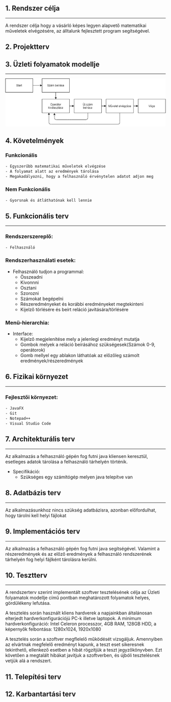 ## 1. Rendszer célja
---

A rendszer célja hogy a vásárló képes legyen alapvető matematikai műveletek elvégzésére,
 az álltalunk fejlesztett program segítségével.
 
## 2. Projektterv

## 3. Üzleti folyamatok modellje
---
![Business](uzleti.png)

## 4. Követelmények

### Funkcionális
    - Egyszerűbb matematikai műveletek elvégzése
    - A folyamat alatt az eredmények tárolása
    - Megakadályozni, hogy a felhasználó érvénytelen adatot adjon meg

### Nem Funkcionális 
    - Gyorsnak és átláthatónak kell lennie

## 5. Funkcionális terv
---
### Rendszerszereplő:
    - Felhasználó

### Rendszerhasználati esetek:
* Felhasználó tudjon a programmal:
    - Összeadni
    - Kivonnni
	- Osztani
    - Szorozni
    - Számokat begépelni
	- Részeredményeket és korábbi eredményeket megtekinteni
	- Kijelző törlésére és beírt reláció javítására/törlésére

### Menü-hierarchia:
* Interface:
	- Kijelző megjelenítése mely a jelenlegi eredményt mutatja
	- Gombok melyek a reláció beírásához szükségesek(Számok 0-9, operátorok)
	- Gomb mellyel egy ablakon láthatóak az előzőleg számolt eredmények/részeredmények


## 6. Fizikai környezet
---
### Fejlesztői környezet:
    - JavaFX
    - Git
    - Notepad++
	- Visual Studio Code


## 7. Architekturális terv
---
Az alkalmazás a felhasználó gépén fog futni java kliensen keresztül, esetleges adatok tárolása a felhasználó tárhelyén történik.

* Specifikáció:
    - Szükséges egy számítógép melyen java telepítve van

## 8. Adatbázis terv
---

Az alkalmazásunkhoz nincs szükség adatbázisra, azonban előfordulhat, hogy tárolni kell helyi fájlokat

## 9. Implementációs terv
---
Az alkalmazás a felhasználó gépén fog futni java segítségével.
Valamint a részeredmények és az előző eredmények a felhasználó rendszerének tárhelyén fog helyi fájlként tárolásra kerülni.

## 10. Tesztterv
---
A rendszerterv szerint implementált szoftver tesztelésének célja az Üzleti folyamatok modellje című pontban meghatározott folyamatok helyes, gördülékeny lefutása.

A tesztelés során használt kliens hardverek a napjainkban általánosan elterjedt hardverkonfigurációjú PC-k illetve laptopok.
A minimum hardverkonfiguráció: Intel Celeron processzor, 4GB RAM, 128GB HDD, a képernyők felbontása: 
1280x1024, 1920x1080

A tesztelés során a szoftver megflelelő működését vizsgáljuk. Amennyiben az elvártnak megfelelő 
eredményt kapunk, a teszt eset sikeresnek tekinthető, ellenkező esetben a hibát rögzítjük a teszt jegyzőkönyvben. Ezt követően a megtalált
hibákat javítjuk a szoftverben, és újbóli tesztelésnek vetjük alá a rendszert.

## 11. Telepítési terv

## 12. Karbantartási terv
